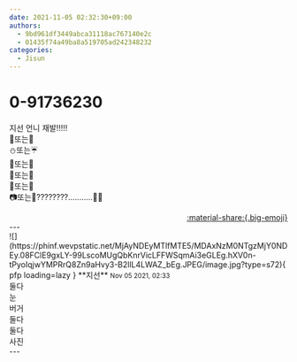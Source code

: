 ```yaml
---
date: 2021-11-05 02:32:30+09:00
authors:
  - 9bd961df3449abca31118ac767140e2c
  - 01435f74a49ba8a519705ad242348232
categories:
  - Jisun
---
```


# 0-91736230

<div class="post-container" markdown="1">
<div class="content-container md-sidebar__scrollwrap" markdown="1">

지선 언니 재발!!!!!<br>🍉또는🍓<br>⛄또는☔<br>🍔또는🍕<br>🐰또는🐧<br>🌸또는🌻<br>📷또는🎨????????...........👀👀

</div>
</div>

<div style="text-align: right;" markdown="1">
<a href="https://weverse.io/fromis9/fanpost/0-91736230" style="text-align: right;">:material-share:{.big-emoji}</a>
</div>
---

<div class="comments-container md-sidebar__scrollwrap" markdown="1">
<div class="comment" markdown="1">
<div class='id-container' markdown="1">
![](https://phinf.wevpstatic.net/MjAyNDEyMTlfMTE5/MDAxNzM0NTgzMjY0NDEy.08FClE9gxLY-99LscoMUgQbKnrVicLFFWSqmAi3eGLEg.hXV0n-tPyoIqjwYMPRrQ8Zn9aHvy3-B2llL4LWAZ_bEg.JPEG/image.jpg?type=s72){ pfp loading=lazy }
**<span class="artist">지선</span>** <small>Nov 05 2021, 02:33</small><br>
</div>
<div class='comment-body' markdown="1">
둘다<br>눈<br>버거<br>둘다<br>둘다<br>사진
</div>
</div>
</div>
---
